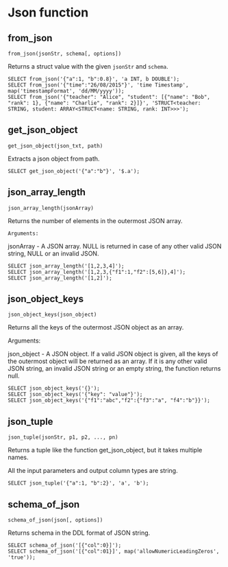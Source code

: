# Json function

## from_json

    from_json(jsonStr, schema[, options])

Returns a struct value with the given `jsonStr` and `schema`.

    SELECT from_json('{"a":1, "b":0.8}', 'a INT, b DOUBLE');
    SELECT from_json('{"time":"26/08/2015"}', 'time Timestamp', map('timestampFormat', 'dd/MM/yyyy'));
    SELECT from_json('{"teacher": "Alice", "student": [{"name": "Bob", "rank": 1}, {"name": "Charlie", "rank": 2}]}', 'STRUCT<teacher: STRING, student: ARRAY<STRUCT<name: STRING, rank: INT>>>');

## get_json_object

    get_json_object(json_txt, path)

Extracts a json object from path.

    SELECT get_json_object('{"a":"b"}', '$.a');

## json_array_length

    json_array_length(jsonArray)

Returns the number of elements in the outermost JSON array.

`Arguments:`

jsonArray - A JSON array.
NULL is returned in case of any other valid JSON string, NULL or an invalid JSON.

    SELECT json_array_length('[1,2,3,4]');
    SELECT json_array_length('[1,2,3,{"f1":1,"f2":[5,6]},4]');
    SELECT json_array_length('[1,2]');

## json_object_keys

    json_object_keys(json_object)

Returns all the keys of the outermost JSON object as an array.

Arguments:

json_object - A JSON object. If a valid JSON object is given, all the keys of the outermost object will be returned as an array. If it is any other valid JSON string, an invalid JSON string or an empty string, the function returns null.

    SELECT json_object_keys('{}'); 
    SELECT json_object_keys('{"key": "value"}');
    SELECT json_object_keys('{"f1":"abc","f2":{"f3":"a", "f4":"b"}}');

## json_tuple

    json_tuple(jsonStr, p1, p2, ..., pn)

Returns a tuple like the function get_json_object, but it takes multiple names.

All the input parameters and output column types are string.

    SELECT json_tuple('{"a":1, "b":2}', 'a', 'b');

## schema_of_json

    schema_of_json(json[, options])

Returns schema in the DDL format of JSON string.

    SELECT schema_of_json('[{"col":0}]');
    SELECT schema_of_json('[{"col":01}]', map('allowNumericLeadingZeros', 'true'));
